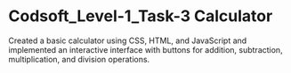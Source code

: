 # Codsoft_Level-1_Task-3 Calculator
Created a basic calculator using CSS, HTML, and JavaScript and implemented an
interactive interface with buttons for addition, subtraction, multiplication, and division
operations.

